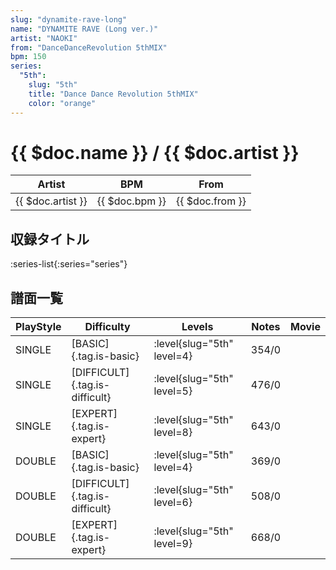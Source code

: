 ```yaml
---
slug: "dynamite-rave-long"
name: "DYNAMITE RAVE (Long ver.)"
artist: "NAOKI"
from: "DanceDanceRevolution 5thMIX"
bpm: 150
series:
  "5th":
    slug: "5th"
    title: "Dance Dance Revolution 5thMIX"
    color: "orange"
---
```


# {{ $doc.name }} / {{ $doc.artist }}

|Artist|BPM|From|
|------|---|----|
|{{ $doc.artist }}|{{ $doc.bpm }}|{{ $doc.from }}|

## 収録タイトル

:series-list{:series="series"}

## 譜面一覧

|PlayStyle|Difficulty|Levels|Notes|Movie|
|---------|----------|------|-----|-----|
|SINGLE|[BASIC]{.tag.is-basic}|:level{slug="5th" level=4}|354/0||
|SINGLE|[DIFFICULT]{.tag.is-difficult}|:level{slug="5th" level=5}|476/0||
|SINGLE|[EXPERT]{.tag.is-expert}|:level{slug="5th" level=8}|643/0||
|DOUBLE|[BASIC]{.tag.is-basic}|:level{slug="5th" level=4}|369/0||
|DOUBLE|[DIFFICULT]{.tag.is-difficult}|:level{slug="5th" level=6}|508/0||
|DOUBLE|[EXPERT]{.tag.is-expert}|:level{slug="5th" level=9}|668/0||
